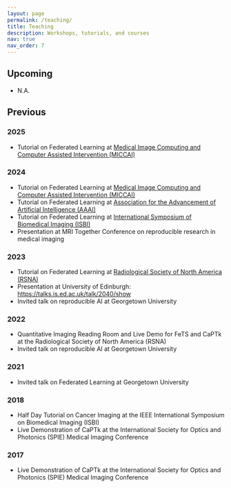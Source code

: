 ```yaml
---
layout: page
permalink: /teaching/
title: Teaching
description: Workshops, tutorials, and courses
nav: true
nav_order: 7
---
```


## Upcoming

- N.A.

## Previous

### 2025

- Tutorial on Federated Learning at [Medical Image Computing and Computer Assisted Intervention (MICCAI)](https://schedule.fl-tutorials.org/)

### 2024

- Tutorial on Federated Learning at [Medical Image Computing and Computer Assisted Intervention (MICCAI)](https://github.com/CollaborativeFederatedLearningTutorials/website/blob/main/docs/archive/2024_miccai.md)
- Tutorial on Federated Learning at [Association for the Advancement of Artificial Intelligence (AAAI)](https://github.com/CollaborativeFederatedLearningTutorials/website/blob/main/docs/archive/2024_aaai.md)
- Tutorial on Federated Learning at [International Symposium of Biomedical Imaging (ISBI)](https://github.com/CollaborativeFederatedLearningTutorials/website/blob/main/docs/archive/2024_isbi.md)
- Presentation at MRI Together Conference on reproducible research in medical imaging

### 2023

- Tutorial on Federated Learning at [Radiological Society of North America (RSNA)](https://github.com/CollaborativeFederatedLearningTutorials/website/blob/main/docs/archive/2023_rsna_tutorial.md)
- Presentation at University of Edinburgh: https://talks.is.ed.ac.uk/talk/2040/show
- Invited talk on reproducible AI at Georgetown University

### 2022

- Quantitative Imaging Reading Room and Live Demo for FeTS and CaPTk at the Radiological Society of North America (RSNA)
- Invited talk on reproducible AI at Georgetown University

### 2021

- Invited talk on Federated Learning at Georgetown University

### 2018

- Half Day Tutorial on Cancer Imaging at the IEEE International Symposium on Biomedical Imaging (ISBI)
- Live Demonstration of CaPTk at the International Society for Optics and Photonics (SPIE) Medical Imaging Conference

### 2017

- Live Demonstration of CaPTk at the International Society for Optics and Photonics (SPIE) Medical Imaging Conference

